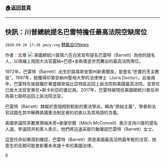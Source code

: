 ###  [:house:返回首頁](https://github.com/ourhimalayas/txt)
---

## 快訊：川普總統提名巴雷特擔任最高法院空缺席位
`2020-09-26 17:38 pmzy-vog` [轉載自GNews](https://gnews.org/zh-hant/384905/)

作者：文章
![]()![](https://s3.amazonaws.com/gnews-media-offload/wp-content/uploads/2020/09/26173759/%E4%B8%8B%E8%BD%BD-1-2.jpg)
美國總統川普周六在白宮宣布提名巴雷特（Barrett）為他的提名人，以填補上周因大法官露絲•巴德•金斯堡逝世而騰出的最高法院席位。

1972年，巴雷特（Barrett）出生於路易斯安那州新奧爾良，是壹名“忠實的天主教徒”。1997年，她獲得印第安納州聖母大學的法律博士（Juris Doctor）。此後兩年，巴雷特先後就職於華盛頓哥倫比亞特區巡回上訴法院和美國最高法院，並曾任已故大法官安東尼•斯卡利亞的書記員。2017年，巴雷特被現任美國總統川普任命為第七聯邦巡回上訴法院法官。

巴雷特（Barrett）隸屬於壹個相對較新的憲法學派，稱為“原始主義”，學者和法官試圖在其中解釋美國憲法制定者的初衷以及其用語的含義。

美國參議院多數黨領袖米奇•麥康奈爾（Mitch McConnell）表示支持川普的提名人選。參議院共和黨人表示，他們將迅速采取行動確認巴雷特（Barrett）女士。

這壹任命如果得到確認，巴雷特（Barrett）將是美國最高法院最年輕的法官，她壹生的任期可能會影響未來幾十年的美國法律。

0
